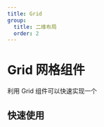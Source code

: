 ```yaml
---
title: Grid
group:
  title: 二维布局
  order: 2
---
```


# Grid 网格组件

利用 Grid 组件可以快速实现一个

## 快速使用

<code src="../demos/Flexbox.tsx"></code>
